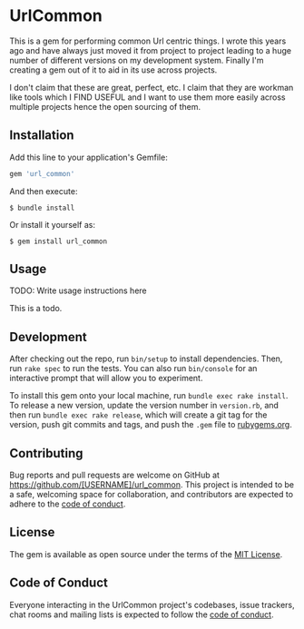 # UrlCommon

This is a gem for performing common Url centric things.  I wrote this years ago and have always just moved it from project to project leading to a huge number of different versions on my development system.  Finally I'm creating a gem out of it to aid in its use across projects.

I don't claim that these are great, perfect, etc.  I claim that they are workman like tools which I FIND USEFUL and I want to use them more easily across multiple projects hence the open sourcing of them.

## Installation

Add this line to your application's Gemfile:

```ruby
gem 'url_common'
```

And then execute:

    $ bundle install

Or install it yourself as:

    $ gem install url_common

## Usage

TODO: Write usage instructions here

This is a todo.

## Development

After checking out the repo, run `bin/setup` to install dependencies. Then, run `rake spec` to run the tests. You can also run `bin/console` for an interactive prompt that will allow you to experiment.

To install this gem onto your local machine, run `bundle exec rake install`. To release a new version, update the version number in `version.rb`, and then run `bundle exec rake release`, which will create a git tag for the version, push git commits and tags, and push the `.gem` file to [rubygems.org](https://rubygems.org).

## Contributing

Bug reports and pull requests are welcome on GitHub at https://github.com/[USERNAME]/url_common. This project is intended to be a safe, welcoming space for collaboration, and contributors are expected to adhere to the [code of conduct](https://github.com/[USERNAME]/url_common/blob/master/CODE_OF_CONDUCT.md).


## License

The gem is available as open source under the terms of the [MIT License](https://opensource.org/licenses/MIT).

## Code of Conduct

Everyone interacting in the UrlCommon project's codebases, issue trackers, chat rooms and mailing lists is expected to follow the [code of conduct](https://github.com/[USERNAME]/url_common/blob/master/CODE_OF_CONDUCT.md).

